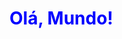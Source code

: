 <!DOCTYPE html>
<html lang="en">
<head>
    <meta charset="UTF-8">
    <meta name="viewport" content="width=device-width, initial-scale=1.0">
    <title>Olá, Mundo!</title>
    <style>
        /* Estilos CSS */
        #hello {
            color: blue; /* Define a cor do texto para azul */
        }
    </style>
</head>
<body>

<h1 id="hello">Olá, Mundo!</h1>

<script>
    // Código JavaScript
    // Este código JavaScript pode ser usado para adicionar interatividade à página, mas neste caso, é apenas um exemplo simples.
    // Aqui, estamos apenas exibindo uma mensagem no console do navegador.
    console.log("Olá, mundo!");
</script>

</body>
</html>
